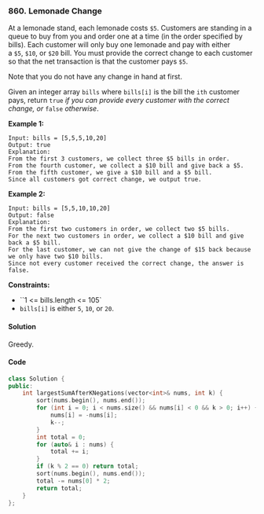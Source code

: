 ### 860. Lemonade Change

At a lemonade stand, each lemonade costs `$5`. Customers are standing in a queue to buy from you and order one at a time (in the order specified by bills). Each customer will only buy one lemonade and pay with either a `$5`, `$10`, or `$20` bill. You must provide the correct change to each customer so that the net transaction is that the customer pays `$5`.

Note that you do not have any change in hand at first.

Given an integer array `bills` where `bills[i]` is the bill the `ith` customer pays, return `true` *if you can provide every customer with the correct change, or* `false` *otherwise*.

**Example 1:**

```
Input: bills = [5,5,5,10,20]
Output: true
Explanation: 
From the first 3 customers, we collect three $5 bills in order.
From the fourth customer, we collect a $10 bill and give back a $5.
From the fifth customer, we give a $10 bill and a $5 bill.
Since all customers got correct change, we output true.
```

**Example 2:**

```
Input: bills = [5,5,10,10,20]
Output: false
Explanation: 
From the first two customers in order, we collect two $5 bills.
For the next two customers in order, we collect a $10 bill and give back a $5 bill.
For the last customer, we can not give the change of $15 back because we only have two $10 bills.
Since not every customer received the correct change, the answer is false.
```

**Constraints:**

- ``1 <= bills.length <= 105`
- `bills[i]` is either `5`, `10`, or `20`.

#### Solution

Greedy.

#### Code

```cpp
class Solution {
public:
    int largestSumAfterKNegations(vector<int>& nums, int k) {
        sort(nums.begin(), nums.end());
        for (int i = 0; i < nums.size() && nums[i] < 0 && k > 0; i++) {
            nums[i] = -nums[i];
            k--;
        }
        int total = 0;
        for (auto& i : nums) {
            total += i;
        }
        if (k % 2 == 0) return total;
        sort(nums.begin(), nums.end());
        total -= nums[0] * 2;
        return total;
    }
};
```

